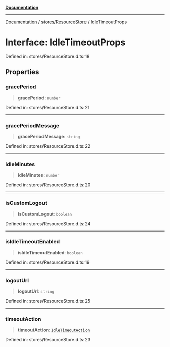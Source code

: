 [**Documentation**](../../../index.md)

***

[Documentation](../../../index.md) / [stores/ResourceStore](../index.md) / IdleTimeoutProps

# Interface: IdleTimeoutProps

Defined in: stores/ResourceStore.d.ts:18

## Properties

### gracePeriod

> **gracePeriod**: `number`

Defined in: stores/ResourceStore.d.ts:21

***

### gracePeriodMessage

> **gracePeriodMessage**: `string`

Defined in: stores/ResourceStore.d.ts:22

***

### idleMinutes

> **idleMinutes**: `number`

Defined in: stores/ResourceStore.d.ts:20

***

### isCustomLogout

> **isCustomLogout**: `boolean`

Defined in: stores/ResourceStore.d.ts:24

***

### isIdleTimeoutEnabled

> **isIdleTimeoutEnabled**: `boolean`

Defined in: stores/ResourceStore.d.ts:19

***

### logoutUrl

> **logoutUrl**: `string`

Defined in: stores/ResourceStore.d.ts:25

***

### timeoutAction

> **timeoutAction**: [`IdleTimeoutAction`](../enumerations/IdleTimeoutAction.md)

Defined in: stores/ResourceStore.d.ts:23
